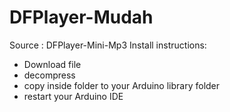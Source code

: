DFPlayer-Mudah
=================
Source : DFPlayer-Mini-Mp3
Install instructions:
* Download file
* decompress
* copy inside folder to your Arduino library folder
* restart your Arduino IDE


